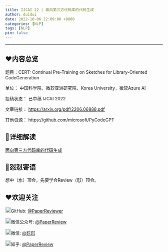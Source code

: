 ```yaml
---
title: IJCAI 22 | 面向第三方代码库的代码生成
author: duidui
date: 2022-10-06 22:09:00 +0800
categories: [NLP]
tags: [NLP]
pin: false
---
```


---

## ❤️内容总览

题目：CERT: Continual Pre-Training on Sketches for Library-Oriented CodeGeneration

单位：
中国科学院，微软亚洲研究院，Korea University，微软Azure AI

投稿状态：
已中稿 IJCAI 2022

文章链接：
https://arxiv.org/pdf/2206.06888.pdf

其他资源：
https://github.com/microsoft/PyCodeGPT

## 💯详细解读

[面向第三方代码库的代码生成](https://mp.weixin.qq.com/s/X-fm6lINVl82BpFEeBTaAw)


## 🌈怼怼寄语

想中（水）顶会，先要学会Review（怼）顶会。

## ❤欢迎关注
<img src="https://s3.bmp.ovh/imgs/2022/09/30/ba20907fb6c0f184.png" alt="GitHub"  width="18px" height="18px" />GitHub: [@PaperReviewer](https://github.com/PaperReviewer/PaperReviewer.github.io)

<img src="https://s3.bmp.ovh/imgs/2022/09/30/a406c07d4b5b1c72.png" alt="微信公众号"  width="18px" height="18px" />微信公众号: [@PaperReview](https://camo.githubusercontent.com/076ac5918dc3e11815cb1f636950af3ab51e1deca566fce0105bb73951cd251e/68747470733a2f2f73332e626d702e6f76682f696d67732f323032322f31302f30342f633631306565386232363065633838632e6a706567)

<img src="https://tva1.sinaimg.cn/large/008i3skNly1gxlhtmg11mj305k05k746.jpg" alt="微信"  width="18px" height="18px" />微信: [@怼怼](https://camo.githubusercontent.com/fb4451bbbe17f1dabe6d704db200bb0ac1a76412a416c79fa564b51b38261f64/68747470733a2f2f73332e626d702e6f76682f696d67732f323032322f31302f30342f373462363633313538613739626264352e6a706567)

<img src="https://s3.bmp.ovh/imgs/2022/10/01/45453eef71d2016b.png" alt="知乎"  width="18px" height="18px" />知乎: [@PaperReview](https://www.zhihu.com/people/zanbo-93-22)
